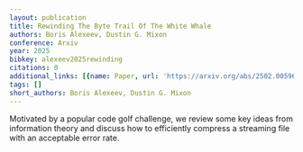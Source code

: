 ```yaml
---
layout: publication
title: Rewinding The Byte Trail Of The White Whale
authors: Boris Alexeev, Dustin G. Mixon
conference: Arxiv
year: 2025
bibkey: alexeev2025rewinding
citations: 0
additional_links: [{name: Paper, url: 'https://arxiv.org/abs/2502.00596'}]
tags: []
short_authors: Boris Alexeev, Dustin G. Mixon
---
```

Motivated by a popular code golf challenge, we review some key ideas from
information theory and discuss how to efficiently compress a streaming file
with an acceptable error rate.